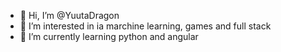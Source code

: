 - 👋 Hi, I’m @YuutaDragon
- 👀 I’m interested in ia marchine learning, games and full stack
- 🌱 I’m currently learning python and angular


<!---
YuutaDragon/YuutaDragon is a ✨ special ✨ repository because its `README.md` (this file) appears on your GitHub profile.
You can click the Preview link to take a look at your changes.
--->

